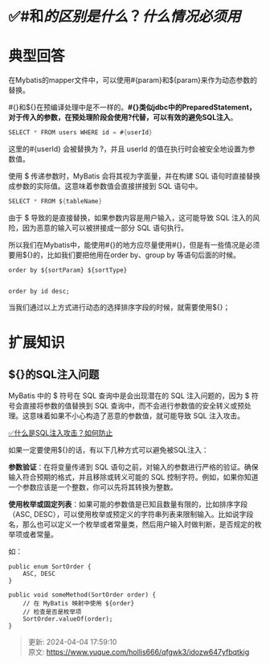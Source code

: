 # ✅#和$的区别是什么？什么情况必须用$

# 典型回答


在Mybatis的mapper文件中，可以使用#{param}和${param}来作为动态参数的替换。



#{}和${}在预编译处理中是不一样的。**#{}类似jdbc中的PreparedStatement，对于传入的参数，在预处理阶段会使用?代替，可以有效的避免SQL注入**。



```java
SELECT * FROM users WHERE id = #{userId}
```



这里的#{userId} 会被替换为 ?，并且 userId 的值在执行时会被安全地设置为参数值。



使用 $ 传递参数时，MyBatis 会将其视为字面量，并在构建 SQL 语句时直接替换成参数的实际值。这意味着参数值会直接拼接到 SQL 语句中。



```java
SELECT * FROM ${tableName}
```



由于 $ 导致的是直接替换，如果参数内容是用户输入，这可能导致 SQL 注入的风险，因为恶意的输入可以被拼接成一部分 SQL 语句执行。



所以我们在Mybatis中，能使用#{}的地方应尽量使用#{}，但是有一些情况是必须要用${}的，比如我们要把他用在order by、group by 等语句后面的时候。



```plain
order by ${sortParam} ${sortType} 


order by id desc;
```



当我们通过以上方式进行动态的选择排序字段的时候，就需要使用${}；



# 扩展知识


## ${}的SQL注入问题


MyBatis 中的 $ 符号在 SQL 查询中是会出现潜在的 SQL 注入问题的，因为 $ 符号会直接将参数的值替换到 SQL 查询中，而不会进行参数值的安全转义或预处理。这意味着如果不小心构造了恶意的参数值，就可能导致 SQL 注入攻击。



[✅什么是SQL注入攻击？如何防止](https://www.yuque.com/hollis666/qfgwk3/ez6yovxnwvf87xyr)



如果一定要使用${}的话，有以下几种方式可以避免被SQL注入：



**参数验证**<font style="color:rgb(15, 15, 15);">：</font>在将变量传递到 SQL 语句之前，对输入的参数进行严格的验证。确保输入符合预期的格式，并且移除或转义可能的 SQL 控制字符。例如，如果你知道一个参数应该是一个整数，你可以先将其转换为整数。



**使用枚举或固定列表**：如果可能的参数值是已知且数量有限的，比如排序字段（ASC, DESC），可以使用枚举或预定义的字符串列表来限制输入。比如说字段名，那么也可以定义一个枚举或者常量类，然后用户输入时做判断，是否规定的枚举项或者常量。



如：

```plain
public enum SortOrder {
    ASC, DESC
}

public void someMethod(SortOrder order) {
    // 在 MyBatis 映射中使用 ${order}
    // 检查是否是枚举项
    SortOrder.valueOf(order);
}
```



> 更新: 2024-04-04 17:59:10  
> 原文: <https://www.yuque.com/hollis666/qfgwk3/idozw647yfbqtkig>